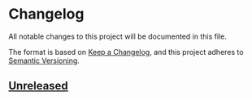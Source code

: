 # Changelog
All notable changes to this project will be documented in this file.

The format is based on [Keep a Changelog](https://keepachangelog.com/en/1.0.0/),
and this project adheres to [Semantic Versioning](https://semver.org/spec/v2.0.0.html).

## [Unreleased]

[Unreleased]: https://github.com/anexia-it/drf-attachments/compare/1.0.0...HEAD
[1.0.0]: https://github.com/anexia-it/drf-attachments/releases/tag/1.0.0